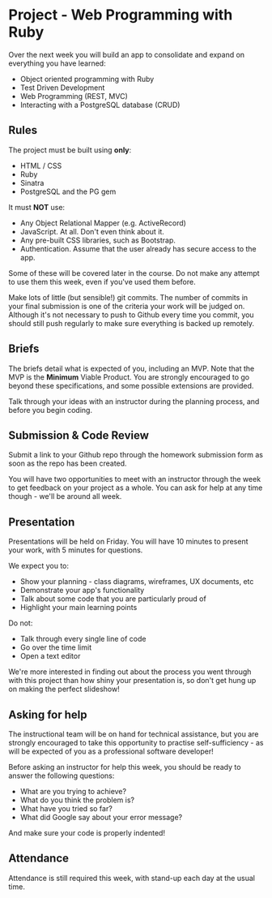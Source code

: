 # Project - Web Programming with Ruby

Over the next week you will build an app to consolidate and expand on everything you have learned:

* Object oriented programming with Ruby
* Test Driven Development
* Web Programming (REST, MVC)
* Interacting with a PostgreSQL database (CRUD)

## Rules

The project must be built using **only**:

* HTML / CSS
* Ruby
* Sinatra
* PostgreSQL and the PG gem

It must **NOT** use:

* Any Object Relational Mapper (e.g. ActiveRecord)
* JavaScript. At all. Don't even think about it.
* Any pre-built CSS libraries, such as Bootstrap.
* Authentication. Assume that the user already has secure access to the app.

Some of these will be covered later in the course. Do not make any attempt to use them this week, even if you've used them before.

Make lots of little (but sensible!) git commits. The number of commits in your final submission is one of the criteria your work will be judged on. Although it's not necessary to push to Github every time you commit, you should still push regularly to make sure everything is backed up remotely.

## Briefs

The briefs detail what is expected of you, including an MVP. Note that the MVP is the **Minimum** Viable Product. You are strongly encouraged to go beyond these specifications, and some possible extensions are provided.

Talk through your ideas with an instructor during the planning process, and before you begin coding.

## Submission & Code Review

Submit a link to your Github repo through the homework submission form as soon as the repo has been created.  

You will have two opportunities to meet with an instructor through the week to get feedback on your project as a whole. You can ask for help at any time though - we'll be around all week.

## Presentation

Presentations will be held on Friday. You will have 10 minutes to present your work, with 5 minutes for questions.

We expect you to:

* Show your planning - class diagrams, wireframes, UX documents, etc
* Demonstrate your app's functionality
* Talk about some code that you are particularly proud of
* Highlight your main learning points

Do not:

* Talk through every single line of code
* Go over the time limit
* Open a text editor

We're more interested in finding out about the process you went through with this project than how shiny your presentation is, so don't get hung up on making the perfect slideshow!

## Asking for help

The instructional team will be on hand for technical assistance, but you are strongly encouraged to take this opportunity to practise self-sufficiency - as will be expected of you as a professional software developer!

Before asking an instructor for help this week, you should be ready to answer the following questions:

* What are you trying to achieve?
* What do you think the problem is?
* What have you tried so far?
* What did Google say about your error message?

And make sure your code is properly indented!

## Attendance

Attendance is still required this week, with stand-up each day at the usual time. 